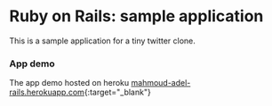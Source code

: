 #	Ruby	on	Rails:	sample	application
This is a sample application for a tiny twitter clone.

### App demo
The app demo hosted on heroku [mahmoud-adel-rails.herokuapp.com](http://mahmoud-adel-rails.herokuapp.com){:target="_blank"}
